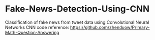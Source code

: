 # Fake-News-Detection-Using-CNN
Classification of fake news from tweet data using Convolutional Neural Networks
CNN code reference: https://github.com/zhenduow/Primary-Math-Question-Answering
